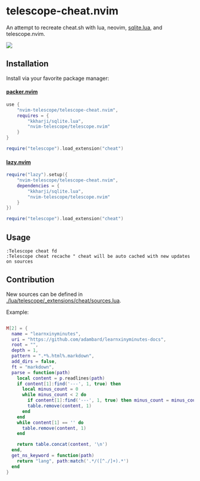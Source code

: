 # telescope-cheat.nvim

An attempt to recreate cheat.sh with lua, neovim, [sqlite.lua](https://github.com/kkharji/sqlite.lua), and telescope.nvim.

![](./preview.gif)

## Installation

Install via your favorite package manager:

#### [packer.nvim](https://github.com/wbthomason/packer.nvim)

```lua
use {
    "nvim-telescope/telescope-cheat.nvim",
    requires = {
        "kkharji/sqlite.lua",
        "nvim-telescope/telescope.nvim"
    }
}

require("telescope").load_extension("cheat")
```

#### [lazy.nvim](https://github.com/folke/lazy.nvim)

```lua
require("lazy").setup({
    "nvim-telescope/telescope-cheat.nvim",
    dependencies = {
        "kkharji/sqlite.lua",
        "nvim-telescope/telescope.nvim"
    }
})

require("telescope").load_extension("cheat")
```

## Usage

```vim
:Telescope cheat fd
:Telescope cheat recache " cheat will be auto cached with new updates on sources
```

## Contribution

New sources can be defined in [./lua/telescope/\_extensions/cheat/sources.lua](https://github.com/nvim-telescope/telescope-cheat.nvim/blob/dev/lua/telescope/_extensions/cheat/sources.lua).

Example:

```lua

M[2] = {
  name = "learnxinyminutes",
  uri = "https://github.com/adambard/learnxinyminutes-docs",
  root = "",
  depth = 1,
  pattern = ".*%.html%.markdown",
  add_dirs = false,
  ft = "markdown",
  parse = function(path)
    local content = p.readlines(path)
    if content[1]:find('---', 1, true) then
      local minus_count = 0
      while minus_count < 2 do
        if content[1]:find('---', 1, true) then minus_count = minus_count + 1 end
        table.remove(content, 1)
      end
    end
    while content[1] == '' do
      table.remove(content, 1)
    end

    return table.concat(content, '\n')
  end,
  get_ns_keyword = function(path)
    return "lang", path:match('.*/([^./]+).*')
  end
}
```
